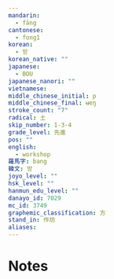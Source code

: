 ```yaml
---
mandarin:
  - fāng
cantonese:
  - fong1
korean:
  - 방
korean_native: ""
japanese:
  - BOU
japanese_nanori: ""
vietnamese:
middle_chinese_initial: p
middle_chinese_final: ʉɐŋ
stroke_count: "7"
radical: 土
skip_number: 1-3-4
grade_level: 先進
pos: ""
english:
  - workshop
羅馬字: bang
韓文: 방
joyo_level: ""
hsk_level: ""
hanmun_edu_level: ""
danayo_id: 7029
mc_id: 3749
graphemic_classification: 方
stand_in: 作坊
aliases:
---
```


# Notes
